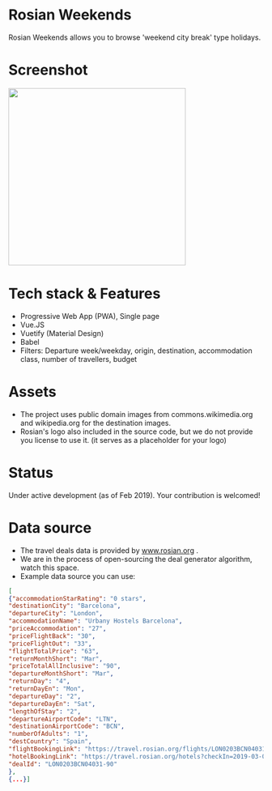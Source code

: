 # Rosian Weekends
Rosian Weekends allows you to browse 'weekend city break' type holidays. 

# Screenshot
<img src="https://weekend.rosian.org/screenshot-git.png" width="350">

# Tech stack & Features
- Progressive Web App (PWA), Single page
- Vue.JS
- Vuetify (Material Design)
- Babel
- Filters: Departure week/weekday, origin, destination, accommodation class, number of travellers, budget


# Assets
- The project uses public domain images from commons.wikimedia.org and wikipedia.org for the destination images.
- Rosian's logo also included in the source code, but we do not provide you license to use it. (it serves as a placeholder for your logo)

# Status
Under active development (as of Feb 2019). Your contribution is welcomed!


# Data source
- The travel deals data is provided by www.rosian.org .
- We are in the process of open-sourcing the deal generator algorithm, watch this space.
- Example data source you can use:

```json
[
{"accommodationStarRating": "0 stars",
"destinationCity": "Barcelona",
"departureCity": "London", 
"accommodationName": "Urbany Hostels Barcelona", 
"priceAccommodation": "27", 
"priceFlightBack": "30", 
"priceFlightOut": "33", 
"flightTotalPrice": "63", 
"returnMonthShort": "Mar", 
"priceTotalAllInclusive": "90", 
"departureMonthShort": "Mar", 
"returnDay": "4", 
"returnDayEn": "Mon", 
"departureDay": "2", 
"departureDayEn": "Sat", 
"lengthOfStay": "2", 
"departureAirportCode": "LTN", 
"destinationAirportCode": "BCN", 
"numberOfAdults": "1", 
"destCountry": "Spain", 
"flightBookingLink": "https://travel.rosian.org/flights/LON0203BCN04031", 
"hotelBookingLink": "https://travel.rosian.org/hotels?checkIn=2019-03-02&checkOut=2019-03-04&adults=1&children=&destination=Barcelona&cityId=3196&language=en_us&currency=gbp&locale=en&marker=206786%%26s%%3Dprice",
"dealId": "LON0203BCN04031-90"
}, 
{...}]
```
